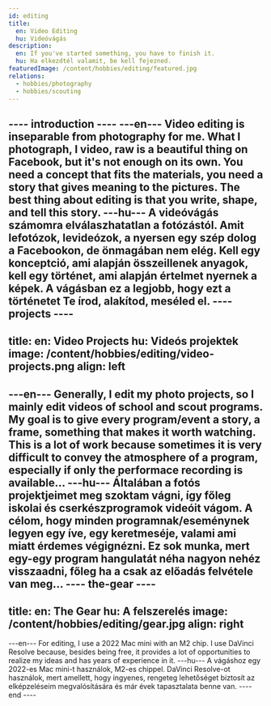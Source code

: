 ```yaml
---
id: editing
title:
  en: Video Editing
  hu: Videóvágás
description:
  en: If you've started something, you have to finish it.
  hu: Ha elkezdtél valamit, be kell fejezned.
featuredImage: /content/hobbies/editing/featured.jpg
relations:
  - hobbies/photography
  - hobbies/scouting
---
```

---- introduction ----
---en---
Video editing is inseparable from photography for me. What I photograph, I video, raw is a beautiful thing on Facebook, but it's not enough on its own.
You need a concept that fits the materials, you need a story that gives meaning to the pictures.
The best thing about editing is that you write, shape, and tell this story.
---hu---
A videóvágás számomra elválaszhatatlan a fotózástól. Amit lefotózok, levideózok, a nyersen egy szép dolog a Facebookon, de önmagában nem elég.
Kell egy konceptció, ami alapján összeillenek anyagok, kell egy történet, ami alapján értelmet nyernek a képek.
A vágásban ez a legjobb, hogy ezt a történetet Te írod, alakítod, meséled el.
---- projects ----
---
title:
  en: Video Projects
  hu: Videós projektek
image: /content/hobbies/editing/video-projects.png
align: left
---
---en---
Generally, I edit my photo projects, so I mainly edit videos of school and scout programs.
My goal is to give every program/event a story, a frame, something that makes it worth watching.
This is a lot of work because sometimes it is very difficult to convey the atmosphere of a program,
especially if only the performace recording is available...
---hu---
Általában a fotós projektjeimet meg szoktam vágni, így főleg iskolai és cserkészprogramok videóit vágom.
A célom, hogy minden programnak/eseménynek legyen egy íve, egy keretmeséje, valami ami miatt érdemes végignézni.
Ez sok munka, mert egy-egy program hangulatát néha nagyon nehéz visszaadni, főleg ha a csak az előadás felvétele van meg...
---- the-gear ----
---
title:
  en: The Gear
  hu: A felszerelés
image: /content/hobbies/editing/gear.jpg
align: right
---
---en---
For editing, I use a 2022 Mac mini with an M2 chip. I use DaVinci Resolve because, besides being free,
it provides a lot of opportunities to realize my ideas and has years of experience in it.
---hu---
A vágáshoz egy 2022-es Mac mini-t használok, M2-es chippel. DaVinci Resolve-ot használok, mert amellett, hogy ingyenes,
rengeteg lehetőséget biztosít az elképzeléseim megvalósítására és már évek tapasztalata benne van.
---- end ----
